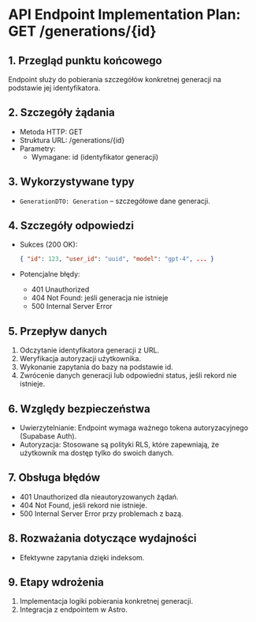 # API Endpoint Implementation Plan: GET /generations/{id}

## 1. Przegląd punktu końcowego

Endpoint służy do pobierania szczegółów konkretnej generacji na podstawie jej identyfikatora.

## 2. Szczegóły żądania

- Metoda HTTP: GET
- Struktura URL: /generations/{id}
- Parametry:
  - Wymagane: id (identyfikator generacji)

## 3. Wykorzystywane typy

- `GenerationDTO: Generation` – szczegółowe dane generacji.

## 4. Szczegóły odpowiedzi

- Sukces (200 OK):

  ```json
  { "id": 123, "user_id": "uuid", "model": "gpt-4", ... }
  ```

- Potencjalne błędy:
  - 401 Unauthorized
  - 404 Not Found: jeśli generacja nie istnieje
  - 500 Internal Server Error

## 5. Przepływ danych

1. Odczytanie identyfikatora generacji z URL.
2. Weryfikacja autoryzacji użytkownika.
3. Wykonanie zapytania do bazy na podstawie id.
4. Zwrócenie danych generacji lub odpowiedni status, jeśli rekord nie istnieje.

## 6. Względy bezpieczeństwa

- Uwierzytelnianie: Endpoint wymaga ważnego tokena autoryzacyjnego (Supabase Auth).
- Autoryzacja: Stosowane są polityki RLS, które zapewniają, że użytkownik ma dostęp tylko do swoich danych.

## 7. Obsługa błędów

- 401 Unauthorized dla nieautoryzowanych żądań.
- 404 Not Found, jeśli rekord nie istnieje.
- 500 Internal Server Error przy problemach z bazą.

## 8. Rozważania dotyczące wydajności

- Efektywne zapytania dzięki indeksom.

## 9. Etapy wdrożenia

1. Implementacja logiki pobierania konkretnej generacji.
2. Integracja z endpointem w Astro.
